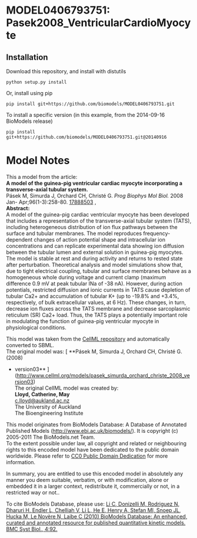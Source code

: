 # MODEL0406793751: Pasek2008_VentricularCardioMyocyte

## Installation

Download this repository, and install with distutils

`python setup.py install`

Or, install using pip

`pip install git+https://github.com/biomodels/MODEL0406793751.git`

To install a specific version (in this example, from the 2014-09-16 BioModels release)

`pip install git+https://github.com/biomodels/MODEL0406793751.git@20140916`


# Model Notes


This a model from the article:  
**A model of the guinea-pig ventricular cardiac myocyte incorporating a transverse-axial tubular system.**   
Pásek M, Simurda J, Orchard CH, Christé G. _Prog Biophys Mol Biol._ 2008 Jan-
Apr;96(1-3):258-80. [17888503](http://www.ncbi.nlm.nih.gov/pubmed/17888503) ,  
**Abstract:**   
A model of the guinea-pig cardiac ventricular myocyte has been developed that
includes a representation of the transverse-axial tubular system (TATS),
including heterogeneous distribution of ion flux pathways between the surface
and tubular membranes. The model reproduces frequency-dependent changes of
action potential shape and intracellular ion concentrations and can replicate
experimental data showing ion diffusion between the tubular lumen and external
solution in guinea-pig myocytes. The model is stable at rest and during
activity and returns to rested state after perturbation. Theoretical analysis
and model simulations show that, due to tight electrical coupling, tubular and
surface membranes behave as a homogeneous whole during voltage and current
clamp (maximum difference 0.9 mV at peak tubular INa of -38 nA). However,
during action potentials, restricted diffusion and ionic currents in TATS
cause depletion of tubular Ca2+ and accumulation of tubular K+ (up to -19.8%
and +3.4%, respectively, of bulk extracellular values, at 6 Hz). These
changes, in turn, decrease ion fluxes across the TATS membrane and decrease
sarcoplasmic reticulum (SR) Ca2+ load. Thus, the TATS plays a potentially
important role in modulating the function of guinea-pig ventricular myocyte in
physiological conditions.

This model was taken from the [CellML
repository](http://www.cellml.org/models) and automatically converted to SBML.  
The original model was: [ **Pásek M, Simurda J, Orchard CH, Christé G. (2008)
- version03**
](http://www.cellml.org/models/pasek_simurda_orchard_christe_2008_version03)  
The original CellML model was created by:  
**Lloyd, Catherine, May**   
c.lloyd@aukland.ac.nz  
The University of Auckland  
The Bioengineering Institute  

This model originates from BioModels Database: A Database of Annotated
Published Models (http://www.ebi.ac.uk/biomodels/). It is copyright (c)
2005-2011 The BioModels.net Team.  
To the extent possible under law, all copyright and related or neighbouring
rights to this encoded model have been dedicated to the public domain
worldwide. Please refer to [CC0 Public Domain
Dedication](http://creativecommons.org/publicdomain/zero/1.0/) for more
information.

In summary, you are entitled to use this encoded model in absolutely any
manner you deem suitable, verbatim, or with modification, alone or embedded it
in a larger context, redistribute it, commercially or not, in a restricted way
or not..  
  
To cite BioModels Database, please use: [Li C, Donizelli M, Rodriguez N,
Dharuri H, Endler L, Chelliah V, Li L, He E, Henry A, Stefan MI, Snoep JL,
Hucka M, Le Novère N, Laibe C (2010) BioModels Database: An enhanced, curated
and annotated resource for published quantitative kinetic models. BMC Syst
Biol., 4:92.](http://www.ncbi.nlm.nih.gov/pubmed/20587024)


